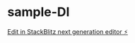 # sample-DI

[Edit in StackBlitz next generation editor ⚡️](https://stackblitz.com/~/github.com/kathiravaan-ts/sample-DI)